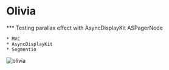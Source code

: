 # Olivia

*** Testing parallax effect with AsyncDisplayKit ASPagerNode

```
* MVC
* AsyncDisplayKit
* Segmentio
```
![olivia](https://cloud.githubusercontent.com/assets/4906243/23386154/ded9626c-fd65-11e6-9c68-ee052f07a179.gif)
